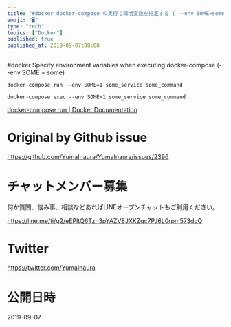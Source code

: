 ```yaml
---
title: "#docker docker-compose の実行で環境変数を指定する ( --env SOME=some )"
emoji: "🖥"
type: "tech"
topics: ["Docker"]
published: true
published_at: 2019-09-07t08:08
---
```


#docker Specify environment variables when executing docker-compose (--env SOME = some)


```
docker-compose run --env SOME=1 some_service some_command
```

```
docker-compose exec --env SOME=1 some_service some_command
```

[docker-compose run | Docker Documentation](https://docs.docker.com/compose/reference/run/)


# Original by Github issue

https://github.com/YumaInaura/YumaInaura/issues/2396








<!-- Update From Qiita API -->

# チャットメンバー募集


何か質問、悩み事、相談などあればLINEオープンチャットもご利用ください。

https://line.me/ti/g2/eEPltQ6Tzh3pYAZV8JXKZqc7PJ6L0rpm573dcQ





# Twitter


https://twitter.com/YumaInaura


<!-- Update From Qiita API -->



# 公開日時

2019-09-07
